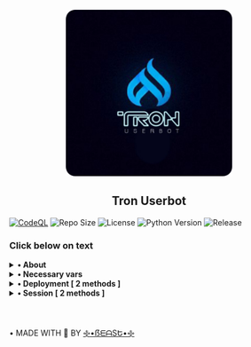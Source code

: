 <p align="center">
    <a href="https://github.com/beastzx18/Tron">
        <img src="material/images/tron-round.png" height="300" width="300" alt="Tron">
    </a>
</p>

<h2 align="center">Tron Userbot</h2> 

[![CodeQL](https://github.com/beastzx18/Tron/actions/workflows/codeql-analysis.yml/badge.svg?branch=master)](https://github.com/beastzx18/Tron/actions/workflows/codeql-analysis.yml)
![Repo Size](https://img.shields.io/github/repo-size/beastzx18/Tron)
![License](https://img.shields.io/github/license/beastzx18/Tron)
![Python Version](https://img.shields.io/badge/python-3.9.10-aqua)
![Release](https://img.shields.io/github/v/release/beastzx18/Tron)


### Click below on text

<details>
    <summary><b>• About</b></summary>

<br></br>
**This is a telegram userbot with an assistant bot, it is written in Python using** [pyrogram](https://github.com/pyrogram/pyrogram) **library.**

</details>


<details>
    <summary>
        <b>• Necessary vars</b>
    </summary>
<br></br>
<p>1. API_ID</p>

<p>2. API_HASH</p>

<p>3. SESSION</p>

<p>4. PREFIX</p>

<p>5. LOG_CHAT</p>

<p>6. TIME_ZONE</p>

<p>7. TOKEN</p>

</details>


<details>
    <summary><b>• Deployment [ 2 methods ]</b></summary>

<br></br>
<details>
    <summary><b>1. Deploy on Heroku</b></summary>

<br></br>
[![Deploy](https://www.herokucdn.com/deploy/button.svg)](https://heroku.com/deploy)

</details>


<details>
    <summary><b>2. Deploy on Termux</b></summary>

<br></br>
<p>1. Install termux app in your device ( lastest version )</p>

<p>2. Run The code in the termux that are given below.</p>

`apt update & apt upgrade`

`pkg install python git nano`

`git clone https://github.com/TronUb/Tron`

`cd Tron`

`nano config.py`

<p>Note: Fill those required values from your value.</p>

`bash start.sh`

<p>3. Done, Have fun using tronuserbot.</p>

<br></br>
</details>
</details>

<details>
    <summary><b>• Session [ 2 methods ]</b></summary>

<br></br>
<details>
    <summary><b>1. Repl method</b></summary>

<br></br>
[![Repl.it](https://img.shields.io/badge/REPL%20RUN-Click%20here-aqua.svg)](https://replit.com/@beastzx18/Tron-Userbot-Session?v=1)
<br></br>

</details>


<details>
    <summary><b>2. Termux method</b></summary>

<br></br>
*  ```apt update & apt upgrade```

*  ```pkg install python```

*  ```pkg install git```

*  ```git clone https://github.com/beastzx18/Tron```

*  ```cd Tron```

*  ```python3 session.py```
<br></br>

</details>
</details>

<br></br>
• MADE WITH 🎉 BY [࿇•ẞᗴᗩSԵ•࿇](https://t.me/beastzx)

